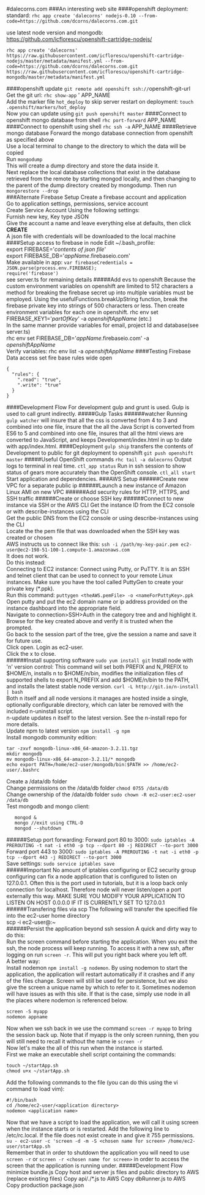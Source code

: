 #dalecorns.com
###An interesting web site
####openshift deployment:
 standard: `rhc app create 'dalecorns' nodejs-0.10 --from-code=https://github.com/dcorns/dalecorns.com.git`

use latest node version and mongodb: https://github.com/icflorescu/openshift-cartridge-nodejs/

`rhc app create 'dalecorns' https://raw.githubusercontent.com/icflorescu/openshift-cartridge-nodejs/master/metadata/manifest.yml --from-code=https://github.com/dcorns/dalecorns.com.git https://raw.githubusercontent.com/icflorescu/openshift-cartridge-mongodb/master/metadata/manifest.yml`

####openshift update
`git remote add openshift ssh://`openshift-git-url<br/>
Get the git url: `rhc show-app` ' APP_NAME<br/>
Add the marker file `hot_deploy` to skip server restart on deployment: `touch .openshift/markers/hot_deploy`<br/>
Now you can update using `git push openshift master`
####Connect to openshift mongo database from shell
`rhc port-forward` APP_NAME
####Connect to openshift using shell
`rhc ssh -a` APP_NAME
####Retrieve mongo database
Forward the mongo database connection from openshift as specified above</br>
Use a local terminal to change to the directory to which the data will be copied</br>
Run `mongodump`<br/>
This will create a dump directory and store the data inside it.</br>
Next replace the local database collections that exist in the database retrieved from the remote by starting mongod locally, and then changing to the parent of the dump directory created by mongodump. Then run `mongorestore --drop`</br>
###Alternate Firebase Setup
Create a firebase account and application<br/>
Go to application settings, permissions, service account<br/>
Create Service Account Using the following settings:<br/>
Furnish new key, Key type JSON<br/>
Give the account a name and leave everything else at defaults, then click **CREATE**<br/>
A json file with credentials will be downloaded to the local machine
####Setup access to firebase in node
Edit ~/.bash_profile:<br/>
export FIREBASE='*contents of json file*'<br/>
export FIREBASE_DB='*appName*.firebaseio.com'<br/>
Make available in app:
`var firebaseCredentials = JSON.parse(process.env.FIREBASE);`
<br/>
`require('firebase')`<br/>
see server.ts for remaining details
#####Add evs to openshift
Because the custom environment variables on openshift are limited to 512 characters a method for breaking the firebase secret up into multiple variables must be employed. Using  the usefulFunctions.breakUpString function, break the firebase private key into strings of 500 characters or less. Then create environment variables for each one in openshift.
rhc env set FIREBASE_KEY1='*partOfKey*' -a *openshiftAppName* (etc.)<br/>
In the same manner provide variables for email, project Id and database(see server.ts)<br/>
rhc env set FIREBASE_DB='*appName*.firebaseio.com' -a *openshiftAppName*<br/>
Verify variables: rhc env list -a *openshiftAppName*
####Testing Firebase Data access
set fire base rules wide open
```
{
  "rules": {
    ".read": "true",
    ".write": "true"
  }
}
```
####Development Flow
For development gulp and grunt is used. Gulp is used to call grunt indirectly.
#####Gulp Tasks
######watcher
Running `gulp watcher` will insure that all the css is converted from 4 to 3 and combined into one file, insure that the all the Java Script is converted from ES6 to 5 and combined into one file, insures that all the html views are converted to JavaScript, and keeps Development/index.html in up to date with app/index.html.
####Deployment
`gulp ship` transfers the contents of Development to public for git deployment to openshift `git push openshift master`
#####Useful OpenShift commands
`rhc tail -a dalecorns` Output logs to terminal in real time. `ctl_app status` Run in ssh session to show status of gears more accurately than the OpenShift console. `ctl_all start` Start application and dependencies.
###AWS Setup
######Create new VPC for a separate public ip
######Launch a new instance of Amazon Linux AMI on new VPC
######Add security rules for HTTP, HTTPS, and SSH traffic
######Create or choose SSH key
######Connect to new instance via SSH or the AWS CLI
Get the instance ID from the EC2 console or with describe-instances using the CLI<br/>
Get the public DNS from the EC2 console or using describe-instances using the CLI<br/>
Locate the the pem file that was downloaded when the SSH key was created or chosen<br/>
AWS instructs us to connect like this:
`ssh -i /path/my-key-pair.pem ec2-user@ec2-198-51-100-1.compute-1.amazonaws.com`<br/>
It does not work.<br/>
Do this instead:<br/>
Connecting to EC2 instance:
Connect using Putty, or PuTTY. It is an SSH and telnet client that can be used to connect to your remote Linux instances. Make sure you have the tool called PuttyGen to create your private key (*.ppk).<br/>
Run this command: `puttygen <theAWS.pemFile> -o <nameForPuttyKey>.ppk`<br/>
Open putty and put the ec2 domain name or ip address provided on the instance dashboard into the appropriate field.<br/>
Navigate to connection>SSH>Auth in the category tree and and highlight it.<br/>
Browse for the key created above and verify it is trusted when the prompted.<br/>
Go back to the session part of the tree, give the session a name and save it for future use.<br/>
Click open. Login as ec2-user.<br/>
Click the x to close.<br/>
######Install supporting software
`sudo yum install git`
Install node with 'n' version control: This command will set both PREFIX and N_PREFIX to $HOME/n, installs n to $HOME/n/bin, modifies the initialization files of supported shells to export N_PREFIX and add $HOME/n/bin to the PATH, and installs the latest stable node version. `curl -L http://git.io/n-install | bash`</br>
Both n itself and all node versions it manages are hosted inside a single, optionally configurable directory, which can later be removed with the included n-uninstall script.<br/>
n-update updates n itself to the latest version. See the n-install repo for more details.<br/>
Update npm to latest version `npm install -g npm`<br/>
Install mongodb community edition:<br/>
```curl -O https://fastdl.mongodb.org/linux/mongodb-linux-x86_64-amazon-3.2.11.tgz
tar -zxvf mongodb-linux-x86_64-amazon-3.2.11.tgz
mkdir mongodb
mv mongodb-linux-x86_64-amazon-3.2.11/* mongodb
echo export PATH=/home/ec2-user/mongodb/bin:$PATH >> /home/ec2-user/.bashrc
```
Create a /data/db folder<br/>
Change permissions on the /data/db folder `chmod 0755 /data/db`<br/>
Change ownership of the /data/db folder `sudo chown -R ec2-user:ec2-user /data/db`<br/>
Test mongodb and mongo client:
```
   mongod &
   mongo //exit using CTRL-D
   mongod --shutdown
   ```
######Setup port forwarding:
Forward port 80 to 3000: `sudo iptables -A PREROUTING -t nat -i eth0 -p tcp --dport 80 -j REDIRECT --to-port 3000`</br>
Forward port 443 to 3000: `sudo iptables -A PREROUTING -t nat -i eth0 -p tcp --dport 443 -j REDIRECT --to-port 3000`<br/>
Save settings: `sudo service iptables save`<br/>
######Important
No amount of iptables configuring or EC2 security group configuring can fix a node application that is configured to listen on 127.0.0.1. Often this is the port used in tutorials, but it is a loop back only connection for localhost. Therefore node will never listen/open a port externally this way. MAKE SURE YOU MODIFY YOUR APPLICATION TO LISTEN ON HOST 0.0.0.0 IF IT IS CURRENTLY SET TO 127.0.0.1<br/>
######Transfering files via scp
The following will transfer the specified file into the ec2-user home directory</br>
scp -i <path to pem file> <path to file> ec2-user@<public domain name>:~</br>
######Persist the application beyond ssh session
A quick and dirty way to do this:</br>
Run the screen command before starting the application. When you exit the ssh, the node process will keep running. To access it with a new ssh, after logging on run `screen -r`. This will put you right back where you left off.<br/>
A better way:</br>
Install nodemon `npm install -g nodemon`. By using nodemon to start the application, the application will restart automatically if it crashes and if any of the files change. Screen will still be used for persistence, but we also give the screen a unique name by which to refer to it. Sometimes nodemon will have issues as with this site. If that is the case, simply use node in all the places where nodemon is referenced below.
```
screen -S myapp
nodemon appname
```
Now when we ssh back in we use the command `screen -r myapp` to bring the session back up. Note that if myapp is the only screen running, then you will still need to recall it without the name ie `screen -r`<br/>
Now let's make the all of this run when the instance is started.<br/>
First we make an executable shell script containing the commands:<br/>
```
touch ~/startApp.sh
chmod u+x ~/startApp.sh
```
Add the following commands to the file (you can do this using the vi command to load vim):
```
#!/bin/bash
cd /home/ec2-user/<application directory>
nodemon <application name>
```
Now that we have a script to load the application, we will call it using screen when the instance starts or is restarted. Add the following line to /etc/rc.local. If the file does not exist create in and give it 755 permissions.<br/>
`su - ec2-user -c 'screen -d -m -S <chosen name for screen> /home/ec2-user/startApp.sh`<br/>
Remember that in order to shutdown the application you will need to use `screen -r` or `screen -r <chosen name for screen>` in order to access the screen that the application is running under.
#####Development Flow
minimize bundle.js
Copy host and server js files and public directory to AWS (replace existing files) Copy api/*.*/*.js to AWS Copy dbRunner.js to AWS Copy production package.json
